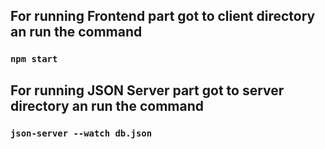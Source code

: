 ## For running Frontend part got to client directory an run the command 
### `npm start`
## For running JSON Server part got to server directory an run the command 
### `json-server --watch db.json`
